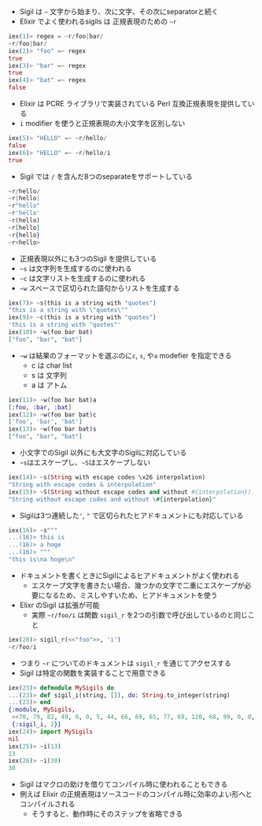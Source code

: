 - Sigil は ``~`` 文字から始まり、次に文字、その次にseparatorと続く
- Elixir でよく使われるsigils は 正規表現のための ``~r``

``` elixir
iex(1)> regex = ~r/foo|bar/
~r/foo|bar/
iex(2)> "foo" =~ regex
true
iex(3)> "bar" =~ regex
true
iex(4)> "bat" =~ regex
false
```

- Elixir は PCRE ライブラリで実装されている Perl 互換正規表現を提供している
- ``i`` modifier を使うと正規表現の大小文字を区別しない

``` elixir
iex(5)> "HELLO" =~ ~r/hello/
false
iex(6)> "HELLO" =~ ~r/hello/i
true
```

- Sigil では ``/`` を含んだ8つのseparateをサポートしている

``` elixir
~r/hello/
~r|hello|
~r"hello"
~r'hello'
~r(hello)
~r[hello]
~r{hello}
~r<hello>
```

- 正規表現以外にも3つのSigil を提供している
- ``~s`` は文字列を生成するのに使われる
- ``~c`` は文字リストを生成するのに使われる
- ``~w`` スペースで区切られた語句からリストを生成する

``` elixir
iex(7)> ~s(this is a string with "quotes")
"this is a string with \"quotes\""
iex(9)> ~c(this is a string with "quotes")
'this is a string with "quotes"'
iex(10)> ~w(foo bar bat)
["foo", "bar", "bat"]
```

- ``~w`` は結果のフォーマットを選ぶのに``c``, ``s``, や``a`` modefier を指定できる
    - c は char list
    - s は 文字列
    - a は アトム

``` elixir
iex(11)> ~w(foo bar bat)a
[:foo, :bar, :bat]
iex(12)> ~w(foo bar bat)c
['foo', 'bar', 'bat']
iex(13)> ~w(foo bar bat)s
["foo", "bar", "bat"]
```

- 小文字でのSigil 以外にも大文字のSigilに対応している
- ``~s``はエスケープし、``~S``はエスケープしない

``` elixir
iex(14)> ~s(String with escape codes \x26 interpolation)
"String with escape codes & interpolation"
iex(15)> ~S(String without escape codes and without #{interpolation})
"String without escape codes and without \#{interpolation}"
```

- Sigilは3つ連続した``'``, ``"`` で区切られたヒアドキュメントにも対応している

``` elixir
iex(16)> ~s"""
...(16)> this is
...(16)> a hoge
...(16)> """
"this is\na hoge\n"
```

- ドキュメントを書くときにSigilによるヒアドキュメントがよく使われる
    - エスケープ文字を書きたい場合、幾つかの文字で二重にエスケープが必要になるため、ミスしやすいため、ヒアドキュメントを使う
- Elixr のSigil は拡張が可能
    - 実際 ``~r/foo/i`` は関数 ``sigil_r`` を2つの引数で呼び出しているのと同じこと

``` elixir
iex(20)> sigil_r(<<"foo">>, 'i')
~r/foo/i
```

- つまり ``~r`` についてのドキュメントは ``sigil_r`` を通じてアクセスする
- Sigil は特定の関数を実装することで用意できる
 
``` elixir
iex(23)> defmodule MySigils do
...(23)> def sigil_i(string, []), do: String.to_integer(string)
...(23)> end
{:module, MySigils,
 <<70, 79, 82, 49, 0, 0, 5, 44, 66, 69, 65, 77, 69, 120, 68, 99, 0, 0, 0, 172, 131, 104, 2, 100, 0, 14, 101, 108, 105, 120, 105, 114, 95, 100, 111, 99, 115, 95, 118, 49, 108, 0, 0, 0, 4, 104, 2, ...>>,
 {:sigil_i, 2}}
iex(24)> import MySigils
nil
iex(25)> ~i(13)
13
iex(26)> ~i(30)
30
```

- Sigil はマクロの助けを借りてコンパイル時に使われることもできる
- 例えば Elixir の正規表現はソースコードのコンパイル時に効率のよい形へとコンパイルされる
    - そうすると、動作時にそのステップを省略できる
